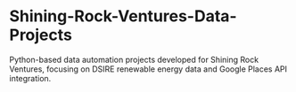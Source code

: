 # Shining-Rock-Ventures-Data-Projects
Python-based data automation projects developed for Shining Rock Ventures, focusing on DSIRE renewable energy data and Google Places API integration.
